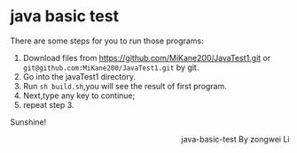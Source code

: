 # java basic test

There are some steps for you to run those programs:
1. Download files from https://github.com/MiKane200/JavaTest1.git or `git@github.com:MiKane200/JavaTest1.git` by git.
2. Go into the javaTest1 directory.
3. Run `sh build.sh`,you will see the result of first program.
4. Next,type any key to continue;
5. repeat step 3.

Sunshine!
<p align="right">java-basic-test By zongwei Li</p>
